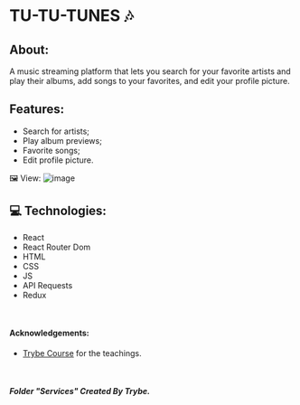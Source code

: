 <h1> TU-TU-TUNES 🎶 </h1>  

<div>
<h2> About: </h2><p>A music streaming platform that lets you search for your favorite artists and play their albums, add songs to your favorites, and edit your profile picture. </p>
</div>


<h2>Features: </h2>
<ul> 
<li>Search for artists; </li>
<li>Play album previews; </li>
<li> Favorite songs; </li>
<li>Edit profile picture. </li>

</ul>

🖼️ View:
![image](https://user-images.githubusercontent.com/110482797/216839924-3e397eac-f4e4-409a-bb36-7039cec00a7a.png)

<h2>💻 Technologies: </h2>

<ul>
<li>React </li>
<li>React Router Dom </li>
<li>HTML </li>
<li> CSS</li>
<li> JS</li>
<li> API Requests</li>
<li> Redux</li>
</ul>

</br>






<h4>Acknowledgements: </h4>

- [Trybe Course](https://www.betrybe.com/) for the teachings.
<br/>

<h5> Folder "Services" Created By Trybe. </h5>
